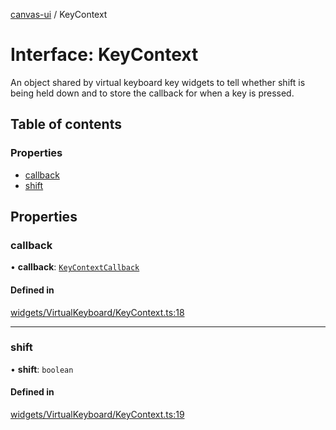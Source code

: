 [canvas-ui](../README.md) / KeyContext

# Interface: KeyContext

An object shared by virtual keyboard key widgets to tell whether shift is
being held down and to store the callback for when a key is pressed.

## Table of contents

### Properties

- [callback](keycontext.md#callback)
- [shift](keycontext.md#shift)

## Properties

### callback

• **callback**: [`KeyContextCallback`](../README.md#keycontextcallback)

#### Defined in

[widgets/VirtualKeyboard/KeyContext.ts:18](https://github.com/playkostudios/canvas-ui/blob/ab8ca6c/src/widgets/VirtualKeyboard/KeyContext.ts#L18)

___

### shift

• **shift**: `boolean`

#### Defined in

[widgets/VirtualKeyboard/KeyContext.ts:19](https://github.com/playkostudios/canvas-ui/blob/ab8ca6c/src/widgets/VirtualKeyboard/KeyContext.ts#L19)

